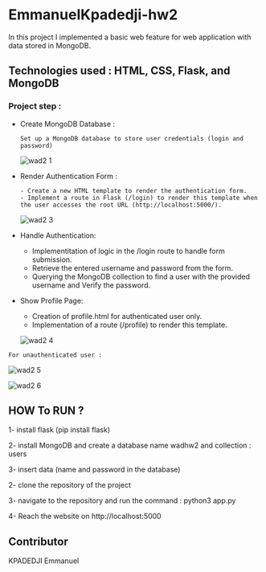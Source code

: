 # EmmanuelKpadedji-hw2
In this project I implemented a basic web feature for web application with data stored in MongoDB.

## Technologies used : HTML, CSS, Flask, and MongoDB

### Project step :

  - Create MongoDB Database :

        Set up a MongoDB database to store user credentials (login and password)

    ![wad2 1](https://github.com/itmo-wad/EmmanuelKpadedji-hw2/assets/53863110/2317a02d-a2d5-4675-b5e4-d2342503060c)

  - Render Authentication Form :

        - Create a new HTML template to render the authentication form.
        - Implement a route in Flask (/login) to render this template when the user accesses the root URL (http://localhost:5000/).
    
    ![wad2 3](https://github.com/itmo-wad/EmmanuelKpadedji-hw2/assets/53863110/5b9bbc44-ef36-4192-9fcc-d7b8e237e647)

   - Handle Authentication:

        - Implementitation of logic in the /login route to handle form submission.
        - Retrieve the entered username and password from the form.
        - Querying the MongoDB collection to find a user with the provided username and Verify the password.

   - Show Profile Page:

        - Creation of profile.html for authenticated user only.
        - Implementation of a route (/profile) to render this template.

        ![wad2 4](https://github.com/itmo-wad/EmmanuelKpadedji-hw2/assets/53863110/4a3b7253-38bb-4fb8-a283-63d0d0e8c32d)

    For unauthenticated user :
![wad2 5](https://github.com/itmo-wad/EmmanuelKpadedji-hw2/assets/53863110/da53c874-9b98-4d1b-b03f-1002fec8a341)
    
![wad2 6](https://github.com/itmo-wad/EmmanuelKpadedji-hw2/assets/53863110/c53d51ac-cf52-40cd-8fba-c52f355ed6e2)


     

## HOW To RUN ?

1- install flask (pip install flask)

2- install MongoDB and create a database name wadhw2 and collection : users

3- insert data (name and password in the database)

2- clone the repository of the project

3- navigate to the repository and run the command : python3 app.py

4- Reach the website on http://localhost:5000


## Contributor

KPADEDJI Emmanuel
